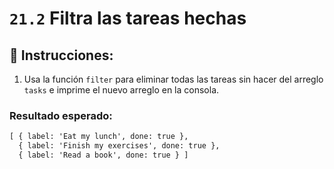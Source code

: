 # `21.2` Filtra las tareas hechas

## 📝 Instrucciones:

1. Usa la función `filter` para eliminar todas las tareas sin hacer del arreglo `tasks` e imprime el nuevo arreglo en la consola.

### Resultado esperado:

```md
[ { label: 'Eat my lunch', done: true },
  { label: 'Finish my exercises', done: true },
  { label: 'Read a book', done: true } ]
```